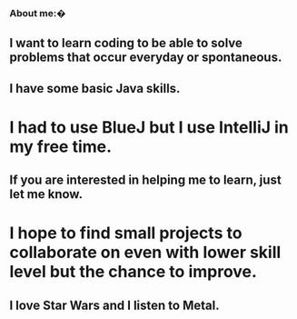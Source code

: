 ### About me:�
## I want to learn coding to be able to solve problems that occur everyday or spontaneous.
## I have some basic Java skills.
# I had to use BlueJ but I use IntelliJ in my free time.
## If you are interested in helping me to learn, just let me know.
# I hope to find small projects to collaborate on even with lower skill level but the chance to improve.
## I love Star Wars and I listen to Metal.

<!--
**Anni-Hilator/Anni-Hilator** is a ✨ _special_ ✨ repository because its `README.md` (this file) appears on your GitHub profile.

Here are some ideas to get you started:

- 🔭 I’m currently working on ...
- 🌱 I’m currently learning ...
- 👯 I’m looking to collaborate on ...
- 🤔 I’m looking for help with ...
- 💬 Ask me about ...
- 📫 How to reach me: ...
- 😄 Pronouns: ...
- ⚡ Fun fact: ...
-->
